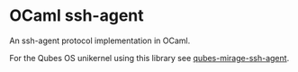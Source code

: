 # OCaml ssh-agent

An ssh-agent protocol implementation in OCaml.

For the Qubes OS unikernel using this library see [qubes-mirage-ssh-agent](https://github.com/reynir/qubes-mirage-ssh-agent).
